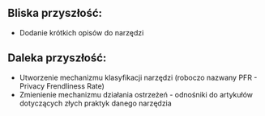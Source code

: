 ## Bliska przyszłość:

* Dodanie krótkich opisów do narzędzi

## Daleka przyszłość:

* Utworzenie mechanizmu klasyfikacji narzędzi (roboczo nazwany PFR - Privacy Frendliness Rate)
* Zmienienie mechanizmu działania ostrzeżeń - odnośniki do artykułów dotyczących złych praktyk danego narzędzia